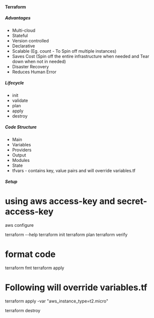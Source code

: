 #### Terraform

##### Advantages
* Multi-cloud
* Stateful
* Version controlled
* Declarative
* Scalable (Eg. count - To Spin off multiple instances)
* Saves Cost (Spin off the entire infrastructure when needed and Tear down when not in needed)
* Disaster Recovery
* Reduces Human Error

##### Lifecycle
* init
* validate
* plan
* apply
* destroy

##### Code Structure
* Main
* Variables
* Providers
* Output
* Modules
* State
* tfvars - contains key, value pairs and will override variables.tf

##### Setup
# using aws access-key and secret-access-key
aws configure

terraform --help
terraform init
terraform plan
terraform verify

# format code
terraform fmt
terraform apply

# Following will override variables.tf
terraform apply -var "aws_instance_type=t2.micro" 

terraform destroy

